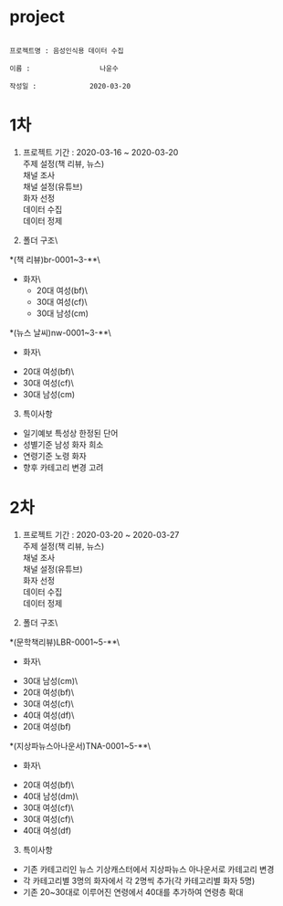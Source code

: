 # project

                                                                                 프로젝트명 : 음성인식용 데이터 수집
                                                                                       이름 :                 나윤수
                                                                                     작성일 :             2020-03-20
                                                                                                                                
1차
==========================================
1. 프로젝트 기간 : 2020-03-16 ~ 2020-03-20\
주제 설정(책 리뷰, 뉴스)\
채널 조사\
채널 설정(유튜브)\
화자 선정\
데이터 수집\
데이터 정제

2. 폴더 구조\

*(책 리뷰)br-0001~3-**\
  - 화자\
    + 20대 여성(bf)\
    + 30대 여성(cf)\
    + 30대 남성(cm)
           
*(뉴스 날씨)nw-0001~3-**\
- 화자\
+ 20대 여성(bf)\
+ 30대 여성(cf)\
+ 30대 남성(cm)

3. 특이사항
 * 일기예보 특성상 한정된 단어
 * 성별기준 남성 화자 희소
 * 연령기준 노령 화자
 * 향후 카테고리 변경 고려
 
 2차
==========================================
1. 프로젝트 기간 : 2020-03-20 ~ 2020-03-27\
주제 설정(책 리뷰, 뉴스)\
채널 조사\
채널 설정(유튜브)\
화자 선정\
데이터 수집\
데이터 정제

2. 폴더 구조\

*(문학책리뷰)LBR-0001~5-**\
- 화자\
+ 30대 남성(cm)\
+ 20대 여성(bf)\
+ 30대 여성(cf)\
+ 40대 여성(df)\
+ 20대 여성(bf)
           
*(지상파뉴스아나운서)TNA-0001~5-**\
- 화자\
+ 20대 여성(bf)\
+ 40대 남성(dm)\
+ 30대 여성(cf)\
+ 30대 여성(cf)\
+ 40대 여성(df)

3. 특이사항
 * 기존 카테고리인 뉴스 기상캐스터에서 지상파뉴스 아나운서로 카테고리 변경
 * 각 카테고리별 3명의 화자에서 각 2명씩 추가(각 카테고리별 화자 5명)
 * 기존 20~30대로 이루어진 연령에서 40대를 추가하여 연령층 확대

